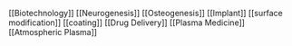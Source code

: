 [[Biotechnology]]
[[Neurogenesis]]
[[Osteogenesis]]
[[Implant]]
[[surface modification]]
[[coating]]
[[Drug Delivery]]
[[Plasma Medicine]]
[[Atmospheric Plasma]]
